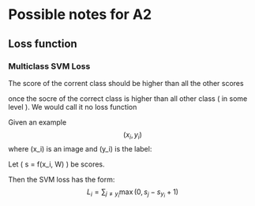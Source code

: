 # Possible notes for A2

## Loss function 

### Multiclass SVM Loss

The score of the corrent class should be higher than all the other scores

once the socre of the correct class is higher than all other class ( in some level ). We would call it no loss function 

Given an example $$(x_i, y_i)$$ where \(x_i\) is an image and \(y_i\) is the label:

Let \( s = f(x_i, W) \) be scores.

Then the SVM loss has the form:
$$
L_i = \sum_{j \neq y_i} \max(0, s_j - s_{y_i} + 1) 
$$


